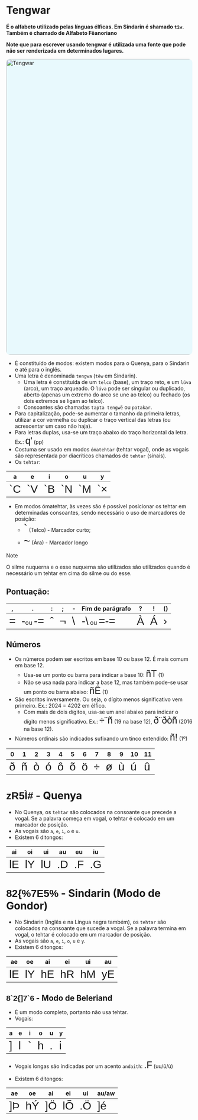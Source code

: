 # Tengwar

**É o alfabeto utilizado pelas línguas élficas. Em Sindarin é shamado `tîw`. Também é chamado de Alfabeto Fëanoriano**

**Note que para escrever usando tengwar é utilizada uma fonte que pode não ser renderizada em determinados lugares.**

<img src="https://upload.wikimedia.org/wikipedia/commons/3/36/Tengwar_modi2_EN.svg" alt="Tengwar" style="width:50rem; background-color: #E8F9FD; border-radius: 10px; border: 5px #black solid;
"/>

-   É constituído de modos: existem modos para o Quenya, para o Sindarin e até para o inglês.
-   Uma letra é denominada `tengwa` (`têw` em Sindarin).
    -   Uma letra é constituída de um `telco` (base), um traço reto, e um `lúva` (arco), um traço arqueado. O `lúva` pode ser singular ou duplicado, aberto (apenas um extremo do arco se une ao telco) ou fechado (os dois extremos se ligam ao telco).
    -   Consoantes são chamadas `tapta tengwë` ou `patakar`.
-   Para capitalização, pode-se aumentar o tamanho da primeira letras, utilizar a cor vermelha ou duplicar o traço vertical das letras (ou acrescentar um caso não haja).
-   Para letras duplas, usa-se um traço abaixo do traço horizontal da letra. Ex.: <span style="font-family: 'Tengwar Annatar', sans-serif; font-size: 25px">q'</span> (pp)
-   Costuma ser usado em modos `ómatehtar` (tehtar vogal), onde as vogais são representada por diacríticos chamados de `tehtar` (sinais).
-   Os `tehtar`:

| a                                                                                   | e                                                                                   | i                                                                                   | o                                                                                   | u                                                                                   | y                                                                                   |
| ----------------------------------------------------------------------------------- | ----------------------------------------------------------------------------------- | ----------------------------------------------------------------------------------- | ----------------------------------------------------------------------------------- | ----------------------------------------------------------------------------------- | ----------------------------------------------------------------------------------- |
| <span style="font-family: 'Tengwar Annatar', sans-serif; font-size: 30px">`C</span> | <span style="font-family: 'Tengwar Annatar', sans-serif; font-size: 30px">`V</span> | <span style="font-family: 'Tengwar Annatar', sans-serif; font-size: 30px">`B</span> | <span style="font-family: 'Tengwar Annatar', sans-serif; font-size: 30px">`N</span> | <span style="font-family: 'Tengwar Annatar', sans-serif; font-size: 30px">`M</span> | <span style="font-family: 'Tengwar Annatar', sans-serif; font-size: 30px">`×</span> |

-   Em modos ómatehtar, às vezes são é possível posicionar os tehtar em determinadas consoantes, sendo necessário o uso de marcadores de posição:
    -   <span style="font-family: 'Tengwar Annatar', sans-serif; font-size: 30px">`</span> (Telco) - Marcador curto;
    -   <span style="font-family: 'Tengwar Annatar', sans-serif; font-size: 30px">~</span> (Ára) - Marcador longo

> [!NOTE]
> O silme nuquerna e o esse nuquerna são utilizados são utilizados quando é necessário um tehtar em cima do silme ou do esse.

## Pontuação:

| ,                                                                                  | .                                                                                                                                                                        | :                                                                                  | ;                                                                                  | -                                                                                   | Fim de parágrafo                                                                                                                                                             | ?                                                                                  | !                                                                                  | ()                                                                                 |
| ---------------------------------------------------------------------------------- | ------------------------------------------------------------------------------------------------------------------------------------------------------------------------ | ---------------------------------------------------------------------------------- | ---------------------------------------------------------------------------------- | ----------------------------------------------------------------------------------- | ---------------------------------------------------------------------------------------------------------------------------------------------------------------------------- | ---------------------------------------------------------------------------------- | ---------------------------------------------------------------------------------- | ---------------------------------------------------------------------------------- |
| <span style="font-family: 'Tengwar Annatar', sans-serif; font-size: 30px">=</span> | <span style="font-family: 'Tengwar Annatar', sans-serif; font-size: 30px">-</span>ou <span style="font-family: 'Tengwar Annatar', sans-serif; font-size: 30px">-=</span> | <span style="font-family: 'Tengwar Annatar', sans-serif; font-size: 30px">ˆ</span> | <span style="font-family: 'Tengwar Annatar', sans-serif; font-size: 30px">¬</span> | <span style="font-family: 'Tengwar Annatar', sans-serif; font-size: 30px">\\</span> | <span style="font-family: 'Tengwar Annatar', sans-serif; font-size: 30px">-\\</span> ou <span style="font-family: 'Tengwar Annatar', sans-serif; font-size: 30px">=-=</span> | <span style="font-family: 'Tengwar Annatar', sans-serif; font-size: 30px">À</span> | <span style="font-family: 'Tengwar Annatar', sans-serif; font-size: 30px">Á</span> | <span style="font-family: 'Tengwar Annatar', sans-serif; font-size: 30px">›</span> |

## Números

-   Os números podem ser escritos em base 10 ou base 12. É mais comum em base 12.
    -   Usa-se um ponto ou barra para indicar a base 10: <span style="font-family: 'Tengwar Annatar', sans-serif; font-size: 25px">ñT</span> (1)
    -   Não se usa nada para indicar a base 12, mas também pode-se usar um ponto ou barra abaixo: <span style="font-family: 'Tengwar Annatar', sans-serif; font-size: 25px">ñÊ</span> (1)
-   São escritos inversamente. Ou seja, o dígito menos significativo vem primeiro. Ex.: 2024 = 4202 em élfico.
    -   Com mais de dois dígitos, usa-se um anel abaixo para indicar o dígito menos significativo. Ex.: <span style="font-family: 'Tengwar Annatar', sans-serif; font-size: 25px">÷¨ñ</span> (19 na base 12), <span style="font-family: 'Tengwar Annatar', sans-serif; font-size: 25px">ð¨ðòñ</span> (2016 na base 12).
-   Números ordinais são indicados sufixando um tinco extendido: <span style="font-family: 'Tengwar Annatar', sans-serif; font-size: 25px">ñ!</span> (1º)

| 0                                                                                  | 1                                                                                  | 2                                                                                  | 3                                                                                  | 4                                                                                  | 5                                                                                  | 6                                                                                  | 7                                                                                  | 8                                                                                  | 9                                                                                  | 10                                                                                 | 11                                                                                 |
| ---------------------------------------------------------------------------------- | ---------------------------------------------------------------------------------- | ---------------------------------------------------------------------------------- | ---------------------------------------------------------------------------------- | ---------------------------------------------------------------------------------- | ---------------------------------------------------------------------------------- | ---------------------------------------------------------------------------------- | ---------------------------------------------------------------------------------- | ---------------------------------------------------------------------------------- | ---------------------------------------------------------------------------------- | ---------------------------------------------------------------------------------- | ---------------------------------------------------------------------------------- |
| <span style="font-family: 'Tengwar Annatar', sans-serif; font-size: 30px">ð</span> | <span style="font-family: 'Tengwar Annatar', sans-serif; font-size: 30px">ñ</span> | <span style="font-family: 'Tengwar Annatar', sans-serif; font-size: 30px">ò</span> | <span style="font-family: 'Tengwar Annatar', sans-serif; font-size: 30px">ó</span> | <span style="font-family: 'Tengwar Annatar', sans-serif; font-size: 30px">ô</span> | <span style="font-family: 'Tengwar Annatar', sans-serif; font-size: 30px">õ</span> | <span style="font-family: 'Tengwar Annatar', sans-serif; font-size: 30px">ö</span> | <span style="font-family: 'Tengwar Annatar', sans-serif; font-size: 30px">÷</span> | <span style="font-family: 'Tengwar Annatar', sans-serif; font-size: 30px">ø</span> | <span style="font-family: 'Tengwar Annatar', sans-serif; font-size: 30px">ù</span> | <span style="font-family: 'Tengwar Annatar', sans-serif; font-size: 30px">ú</span> | <span style="font-family: 'Tengwar Annatar', sans-serif; font-size: 30px">û</span> |

# <span style="font-family: 'Tengwar Annatar', sans-serif;">zR5Ì#</span> - Quenya

-   No Quenya, os `tehtar` são colocados na consoante que precede a vogal. Se a palavra começa em vogal, o tehtar é colocado em um marcador de posição.
-   As vogais são `a`, `e`, `i`, `o` e `u`.
-   Existem 6 ditongos:

| ai                                                                                  | oi                                                                                  | ui                                                                                  | au                                                                                  | eu                                                                                  | iu                                                                                  |
| ----------------------------------------------------------------------------------- | ----------------------------------------------------------------------------------- | ----------------------------------------------------------------------------------- | ----------------------------------------------------------------------------------- | ----------------------------------------------------------------------------------- | ----------------------------------------------------------------------------------- |
| <span style="font-family: 'Tengwar Annatar', sans-serif; font-size: 30px">lE</span> | <span style="font-family: 'Tengwar Annatar', sans-serif; font-size: 30px">lY</span> | <span style="font-family: 'Tengwar Annatar', sans-serif; font-size: 30px">lU</span> | <span style="font-family: 'Tengwar Annatar', sans-serif; font-size: 30px">.D</span> | <span style="font-family: 'Tengwar Annatar', sans-serif; font-size: 30px">.F</span> | <span style="font-family: 'Tengwar Annatar', sans-serif; font-size: 30px">.G</span> |

# <span style="font-family: 'Tengwar Annatar', sans-serif;">82\{\%7E5\%</span> - Sindarin (Modo de Gondor)

-   No Sindarin (Inglês e na Língua negra também), os `tehtar` são colocados na consoante que sucede a vogal. Se a palavra termina em vogal, o tehtar é colocado em um marcador de posição.
-   As vogais são `a`, `e`, `i`, `o`, `u` e `y`.
-   Existem 6 ditongos:

| ae                                                                                  | oe                                                                                  | ai                                                                                  | ei                                                                                  | ui                                                                                  | au                                                                                  |
| ----------------------------------------------------------------------------------- | ----------------------------------------------------------------------------------- | ----------------------------------------------------------------------------------- | ----------------------------------------------------------------------------------- | ----------------------------------------------------------------------------------- | ----------------------------------------------------------------------------------- |
| <span style="font-family: 'Tengwar Annatar', sans-serif; font-size: 30px">lE</span> | <span style="font-family: 'Tengwar Annatar', sans-serif; font-size: 30px">lY</span> | <span style="font-family: 'Tengwar Annatar', sans-serif; font-size: 30px">hE</span> | <span style="font-family: 'Tengwar Annatar', sans-serif; font-size: 30px">hR</span> | <span style="font-family: 'Tengwar Annatar', sans-serif; font-size: 30px">hM</span> | <span style="font-family: 'Tengwar Annatar', sans-serif; font-size: 30px">yE</span> |

## <span style="font-family: 'Tengwar Annatar', sans-serif;">8\`2\{]7\`6</span> - Modo de Beleriand

-   É um modo completo, portanto não usa tehtar.
-   Vogais:

| a                                                                                  | e                                                                                  | i                                                                                  | o                                                                                  | u                                                                                  | y                                                                                  |
| ---------------------------------------------------------------------------------- | ---------------------------------------------------------------------------------- | ---------------------------------------------------------------------------------- | ---------------------------------------------------------------------------------- | ---------------------------------------------------------------------------------- | ---------------------------------------------------------------------------------- |
| <span style="font-family: 'Tengwar Annatar', sans-serif; font-size: 30px">]</span> | <span style="font-family: 'Tengwar Annatar', sans-serif; font-size: 30px">l</span> | <span style="font-family: 'Tengwar Annatar', sans-serif; font-size: 30px">`</span> | <span style="font-family: 'Tengwar Annatar', sans-serif; font-size: 30px">h</span> | <span style="font-family: 'Tengwar Annatar', sans-serif; font-size: 30px">.</span> | <span style="font-family: 'Tengwar Annatar', sans-serif; font-size: 30px">i</span> |

-   Vogais longas são índicadas por um acento `andaith`: <span style="font-family: 'Tengwar Annatar', sans-serif; font-size: 25px">.F</span> (uu/û/ú)

-   Existem 6 ditongos:

| ae                                                                                  | oe                                                                                  | ai                                                                                  | ei                                                                                  | ui                                                                                  | au/aw                                                                               |
| ----------------------------------------------------------------------------------- | ----------------------------------------------------------------------------------- | ----------------------------------------------------------------------------------- | ----------------------------------------------------------------------------------- | ----------------------------------------------------------------------------------- | ----------------------------------------------------------------------------------- |
| <span style="font-family: 'Tengwar Annatar', sans-serif; font-size: 30px">]Þ</span> | <span style="font-family: 'Tengwar Annatar', sans-serif; font-size: 30px">hÝ</span> | <span style="font-family: 'Tengwar Annatar', sans-serif; font-size: 30px">]Ö</span> | <span style="font-family: 'Tengwar Annatar', sans-serif; font-size: 30px">lÕ</span> | <span style="font-family: 'Tengwar Annatar', sans-serif; font-size: 30px">.Ö</span> | <span style="font-family: 'Tengwar Annatar', sans-serif; font-size: 30px">]é</span> |
